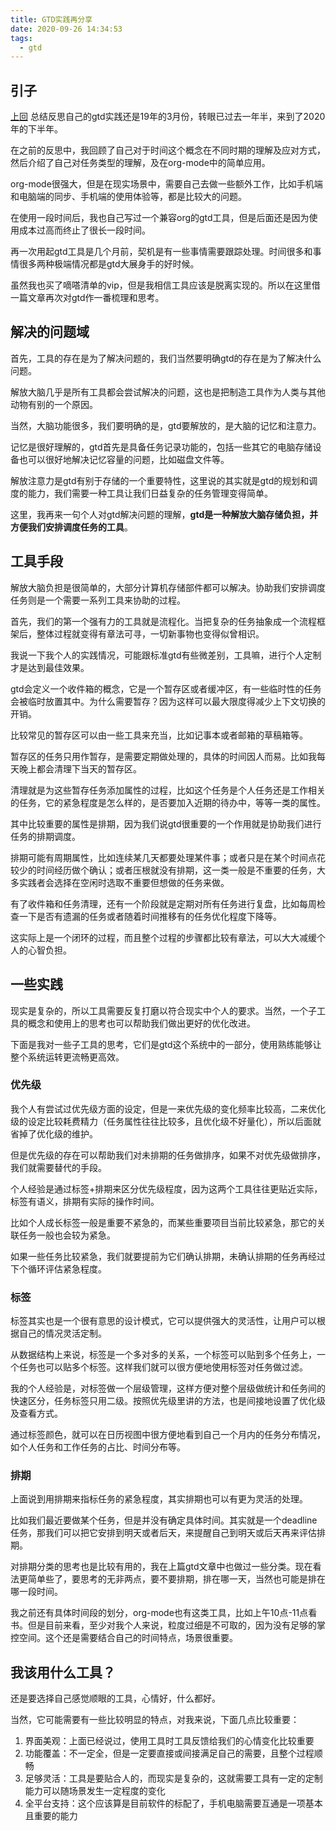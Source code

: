 ```yaml
---
title: GTD实践再分享
date: 2020-09-26 14:34:53
tags:
  - gtd
---
```


## 引子

[上回](/2019/03/22/gtd-practice/) 总结反思自己的gtd实践还是19年的3月份，转眼已过去一年半，来到了2020年的下半年。

在之前的反思中，我回顾了自己对于时间这个概念在不同时期的理解及应对方式，然后介绍了自己对任务类型的理解，及在org-mode中的简单应用。

org-mode很强大，但是在现实场景中，需要自己去做一些额外工作，比如手机端和电脑端的同步、手机端的使用体验等，都是比较大的问题。

在使用一段时间后，我也自己写过一个兼容org的gtd工具，但是后面还是因为使用成本过高而终止了很长一段时间。

再一次用起gtd工具是几个月前，契机是有一些事情需要跟踪处理。时间很多和事情很多两种极端情况都是gtd大展身手的好时候。

虽然我也买了嘀嗒清单的vip，但是我相信工具应该是脱离实现的。所以在这里借一篇文章再次对gtd作一番梳理和思考。

## 解决的问题域

首先，工具的存在是为了解决问题的，我们当然要明确gtd的存在是为了解决什么问题。

解放大脑几乎是所有工具都会尝试解决的问题，这也是把制造工具作为人类与其他动物有别的一个原因。

当然，大脑功能很多，我们要明确的是，gtd要解放的，是大脑的记忆和注意力。

记忆是很好理解的，gtd首先是具备任务记录功能的，包括一些其它的电脑存储设备也可以很好地解决记忆容量的问题，比如磁盘文件等。

解放注意力是gtd有别于存储的一个重要特性，这里说的其实就是gtd的规划和调度的能力，我们需要一种工具让我们日益复杂的任务管理变得简单。

这里，我再来一句个人对gtd解决问题的理解，**gtd是一种解放大脑存储负担，并方便我们安排调度任务的工具**。

## 工具手段

解放大脑负担是很简单的，大部分计算机存储部件都可以解决。协助我们安排调度任务则是一个需要一系列工具来协助的过程。

首先，我们的第一个强有力的工具就是流程化。当把复杂的任务抽象成一个流程框架后，整体过程就变得有章法可寻，一切新事物也变得似曾相识。

我说一下我个人的实践情况，可能跟标准gtd有些微差别，工具嘛，进行个人定制才是达到最佳效果。

gtd会定义一个收件箱的概念，它是一个暂存区或者缓冲区，有一些临时性的任务会被临时放置其中。为什么需要暂存？因为这样可以最大限度得减少上下文切换的开销。

比较常见的暂存区可以由一些工具来充当，比如记事本或者邮箱的草稿箱等。

暂存区的任务只用作暂存，是需要定期做处理的，具体的时间因人而易。比如我每天晚上都会清理下当天的暂存区。

清理就是为这些暂存任务添加属性的过程，比如这个任务是个人任务还是工作相关的任务，它的紧急程度是怎么样的，是否要加入近期的待办中，等等一类的属性。

其中比较重要的属性是排期，因为我们说gtd很重要的一个作用就是协助我们进行任务的排期调度。

排期可能有周期属性，比如连续某几天都要处理某件事；或者只是在某个时间点花较少的时间经历做个确认；或者压根就没有排期，这一类一般是不重要的任务，大多实践者会选择在空闲时选取不重要但想做的任务来做。

有了收件箱和任务清理，还有一个阶段就是定期对所有任务进行复盘，比如每周检查一下是否有遗漏的任务或者随着时间推移有的任务优化程度下降等。

这实际上是一个闭环的过程，而且整个过程的步骤都比较有章法，可以大大减缓个人的心智负担。

## 一些实践

现实是复杂的，所以工具需要反复打磨以符合现实中个人的要求。当然，一个子工具的概念和使用上的思考也可以帮助我们做出更好的优化改进。

下面是我对一些子工具的思考，它们是gtd这个系统中的一部分，使用熟练能够让整个系统运转更流畅更高效。

### 优先级

我个人有尝试过优先级方面的设定，但是一来优先级的变化频率比较高，二来优化级的设定比较耗费精力（任务属性往往比较多，且优化级不好量化），所以后面就省掉了优化级的维护。

但是优先级的存在可以帮助我们对未排期的任务做排序，如果不对优先级做排序，我们就需要替代的手段。

个人经验是通过标签+排期来区分优先级程度，因为这两个工具往往更贴近实际，标签有语义，排期有实际的操作时间。

比如个人成长标签一般是重要不紧急的，而某些重要项目当前比较紧急，那它的关联任务一般也会较为紧急。

如果一些任务比较紧急，我们就要提前为它们确认排期，未确认排期的任务再经过下个循环评估紧急程度。

### 标签

标签其实也是一个很有意思的设计模式，它可以提供强大的灵活性，让用户可以根据自己的情况灵活定制。

从数据结构上来说，标签是一个多对多的关系，一个标签可以贴到多个任务上，一个任务也可以贴多个标签。这样我们就可以很方便地使用标签对任务做过滤。

我的个人经验是，对标签做一个层级管理，这样方便对整个层级做统计和任务间的快速区分，任务标签只用二级。按照优先级里讲的方法，也是间接地设置了优化级及查看方式。

通过标签颜色，就可以在日历视图中很方便地看到自己一个月内的任务分布情况，如个人任务和工作任务的占比、时间分布等。

### 排期 

上面说到用排期来指标任务的紧急程度，其实排期也可以有更为灵活的处理。

比如我们最近要做某个任务，但是并没有确定具体时间。其实就是一个deadline任务，那我们可以把它安排到明天或者后天，来提醒自己到明天或后天再来评估排期。

对排期分类的思考也是比较有用的，我在上篇gtd文章中也做过一些分类。现在看法更简单些了，要思考的无非两点，要不要排期，排在哪一天，当然也可能是排在哪一段时间。

我之前还有具体时间段的划分，org-mode也有这类工具，比如上午10点-11点看书。但是目前来看，至少对我个人来说，粒度过细是不可取的，因为没有足够的掌控空间。这个还是需要结合自己的时间特点，场景很重要。

## 我该用什么工具？

还是要选择自己感觉顺眼的工具，心情好，什么都好。

当然，它可能需要有一些比较明显的特点，对我来说，下面几点比较重要：

1. 界面美观：上面已经说过，使用工具时工具反馈给我们的心情变化比较重要
2. 功能覆盖：不一定全，但是一定要直接或间接满足自己的需要，且整个过程顺畅
3. 足够灵活：工具是要贴合人的，而现实是复杂的，这就需要工具有一定的定制能力可以随场景发生一定程度的变化
4. 全平台支持：这个应该算是目前软件的标配了，手机电脑需要互通是一项基本且重要的能力